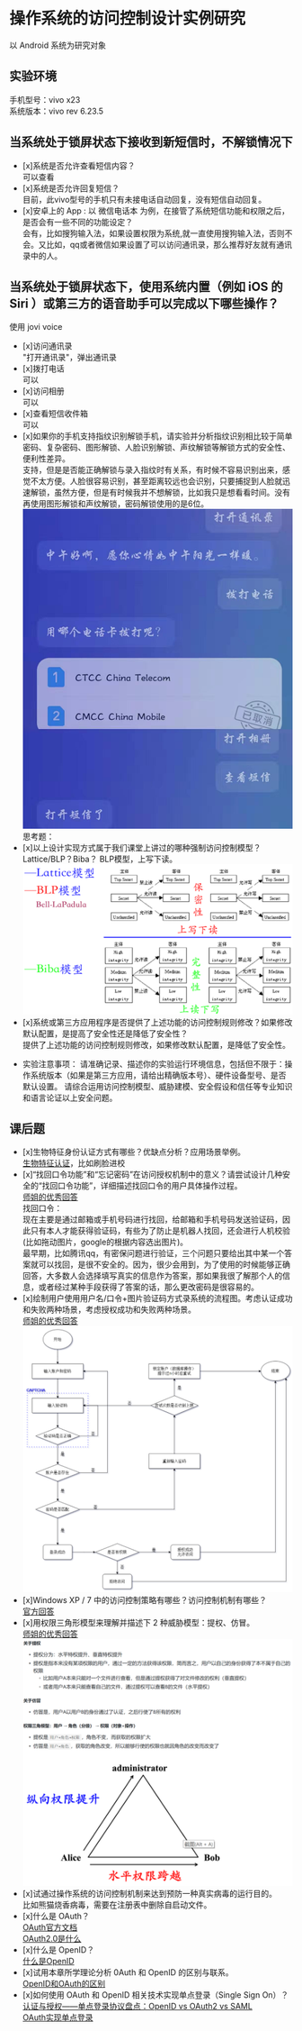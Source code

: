 # 操作系统的访问控制设计实例研究
以 Android 系统为研究对象  
## 实验环境
手机型号：vivo x23  
系统版本：vivo rev 6.23.5  
## 当系统处于锁屏状态下接收到新短信时，不解锁情况下
- [x]系统是否允许查看短信内容？  
可以查看
- [x]系统是否允许回复短信？  
目前，此vivo型号的手机只有未接电话自动回复，没有短信自动回复。
- [x]安卓上的 App : 以 微信电话本 为例，在接管了系统短信功能和权限之后，是否会有一些不同的功能设定？  
会有，比如搜狗输入法，如果设置权限为系统,就一直使用搜狗输入法，否则不会。又比如，qq或者微信如果设置了可以访问通讯录，那么推荐好友就有通讯录中的人。
## 当系统处于锁屏状态下，使用系统内置（例如 iOS 的 Siri ）或第三方的语音助手可以完成以下哪些操作？  
使用 jovi voice
- [x]访问通讯录  
"打开通讯录"，弹出通讯录
- [x]拨打电话  
可以
- [x]访问相册  
可以
- [x]查看短信收件箱  
可以
- [x]如果你的手机支持指纹识别解锁手机，请实验并分析指纹识别相比较于简单密码、复杂密码、图形解锁、人脸识别解锁、声纹解锁等解锁方式的安全性、便利性差异。    
支持，但是是否能正确解锁与录入指纹时有关系，有时候不容易识别出来，感觉不太方便。人脸很容易识别，甚至距离较远也会识别，只要捕捉到人脸就迅速解锁，虽然方便，但是有时候我并不想解锁，比如我只是想看看时间。没有再使用图形解锁和声纹解锁，密码解锁使用的是6位。  
![](images/voice.jpg)
思考题：
- [x]以上设计实现方式属于我们课堂上讲过的哪种强制访问控制模型？Lattice/BLP？Biba？
BLP模型，上写下读。
![](images/model.png)
- [x]系统或第三方应用程序是否提供了上述功能的访问控制规则修改？如果修改默认配置，是提高了安全性还是降低了安全性？  
提供了上述功能的访问控制规则修改，如果修改默认配置，是降低了安全性。
* 实验注意事项：
请准确记录、描述你的实验运行环境信息，包括但不限于：操作系统版本（如果是第三方应用，请给出精确版本号）、硬件设备型号、是否默认设置。
请综合运用访问控制模型、威胁建模、安全假设和信任等专业知识和语言论证以上安全问题。
## 课后题
- [x]生物特征身份认证方式有哪些？优缺点分析？应用场景举例。  
[生物特征认证](https://blog.csdn.net/lailxn/article/details/6019874)，比如刷脸进校
- [x]“找回口令功能”和“忘记密码”在访问授权机制中的意义？请尝试设计几种安全的“找回口令功能”，详细描述找回口令的用户具体操作过程。  
[师姐的优秀回答](https://github.com/CUCCS/2018-NS-Public-jckling/blob/ns-0x02/ns-0x02/2.md)  
找回口令：  
现在主要是通过邮箱或手机号码进行找回，给邮箱和手机号码发送验证码，因此只有本人才能获得验证码，有些为了防止是机器人找回，还会进行人机校验(比如拖动图片，google的根据内容选出图片)。  
最早期，比如腾讯qq，有密保问题进行验证，三个问题只要给出其中某一个答案就可以找回，是很不安全的。因为，很少会用到，为了使用的时候能够正确回答，大多数人会选择填写真实的信息作为答案，那如果我很了解那个人的信息，或者经过某种手段获得了答案的话，那么更改密码是很容易的。
- [x]绘制用户使用用户名/口令+图片验证码方式录系统的流程图。考虑认证成功和失败两种场景，考虑授权成功和失败两种场景。  
[师姐的优秀回答](https://github.com/CUCCS/2018-NS-Public-jckling/blob/ns-0x02/ns-0x02/2.md) 
![](images/answer3.png)
- [x]Windows XP / 7 中的访问控制策略有哪些？访问控制机制有哪些？  
[官方回答](https://docs.microsoft.com/zh-cn/windows/win32/secauthz/access-control-components?redirectedfrom=MSDN)
- [x]用权限三角形模型来理解并描述下 2 种威胁模型：提权、仿冒。  
[师姐的优秀回答](https://github.com/CUCCS/2018-NS-Public-jckling/blob/ns-0x02/ns-0x02/2.md)
![](images/answer5.png)
- [x]试通过操作系统的访问控制机制来达到预防一种真实病毒的运行目的。  
比如熊猫烧香病毒，需要在注册表中删除自启动文件。  
- [x]什么是 OAuth？  
[OAuth官方文档](https://oauth.net/2/)  
[OAuth2.0是什么](https://www.cnblogs.com/flashsun/p/7424071.html)
- [x]什么是 OpenID？  
[什么是OpenID](https://www.cnblogs.com/iskyoole/articles/2659273.html)  
- [x]试用本章所学理论分析 0Auth 和 OpenID 的区别与联系。  
[OpenID和OAuth的区别](https://blog.csdn.net/xihuanyuye/article/details/81126465)
- [x]如何使用 OAuth 和 OpenID 相关技术实现单点登录（Single Sign On）？  
[认证与授权——单点登录协议盘点：OpenID vs OAuth2 vs SAML](https://www.jianshu.com/p/5d535eee0a9b)  
[OAuth实现单点登录](https://www.cnblogs.com/cjsblog/p/10548022.html)